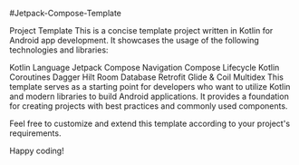 #Jetpack-Compose-Template

Project Template
This is a concise template project written in Kotlin for Android app development. It showcases the usage of the following technologies and libraries:

Kotlin Language
Jetpack Compose
Navigation Compose
Lifecycle
Kotlin Coroutines
Dagger Hilt
Room Database
Retrofit
Glide & Coil
Multidex
This template serves as a starting point for developers who want to utilize Kotlin and modern libraries to build Android applications. It provides a foundation for creating projects with best practices and commonly used components.

Feel free to customize and extend this template according to your project's requirements.

Happy coding!
